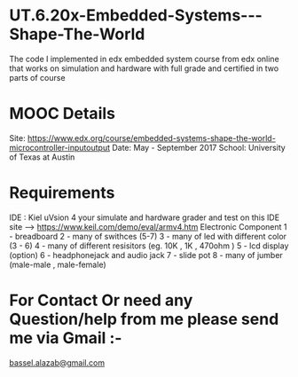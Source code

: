# UT.6.20x-Embedded-Systems---Shape-The-World
The code I implemented in edx embedded system course from edx online that works on simulation and hardware with full grade and certified in two parts of course

# MOOC Details
Site: https://www.edx.org/course/embedded-systems-shape-the-world-microcontroller-inputoutput
Date: May - September 2017
School: University of Texas at Austin


# Requirements
IDE : Kiel uVsion 4   your simulate and hardware grader and test on this IDE
      site --> https://www.keil.com/demo/eval/armv4.htm
Electronic Component 
    1 - breadboard 
    2 - many of swithces (5-7)
    3 - many of led with different color (3 - 6)
    4 - many of different resisitors (eg. 10K , 1K , 470ohm )
    5 - lcd display (option)
    6 - headphonejack and audio jack
    7 - slide pot 
    8 - many of jumber (male-male , male-female)

# For Contact Or need any Question/help from me please send me via Gmail :-
bassel.alazab@gmail.com

